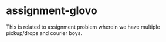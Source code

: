 # assignment-glovo
This is related to assignment problem wherein we have multiple pickup/drops and courier boys.
